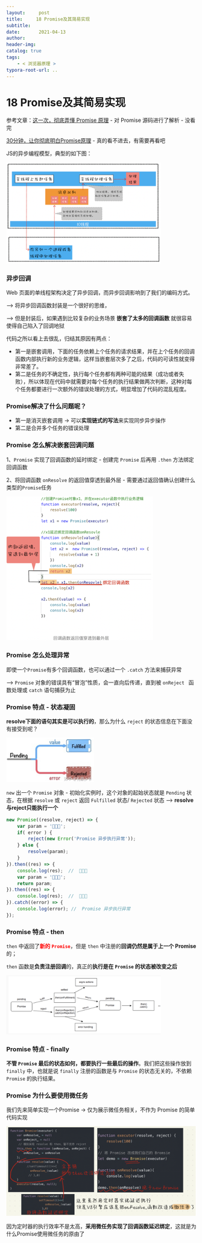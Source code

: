 ```yaml
---
layout:     post
title:     18 Promise及其简易实现
subtitle:  
date:       2021-04-13
author:     
header-img: 
catalog: true
tags:
    - < 浏览器原理 >
typora-root-url: ..
---
```


# 18 Promise及其简易实现

参考文章：[这一次，彻底弄懂 Promise 原理](https://juejin.cn/post/6844904063570542599) - 对 Promise 源码进行了解析 - 没看完

[30分钟，让你彻底明白Promise原理](https://segmentfault.com/a/1190000009478377) - 真的看不进去，有需要再看吧

JS的异步编程模型，典型的如下图：

<img src="/../img/assets_2019/image-20210413205034686.png" alt="image-20210413205034686" style="zoom:40%;" />

### 异步回调
Web 页面的单线程架构决定了异步回调，而异步回调影响到了我们的编码方式。

--> 将异步回调函数封装是一个很好的思维，

--> 但是封装后，如果遇到比较复杂的业务场景 **嵌套了太多的回调函数** 就很容易使得自己陷入了回调地狱

代码之所以看上去很乱，归结其原因有两点：

-   第一是嵌套调用，下面的任务依赖上个任务的请求结果，并在上个任务的回调函数内部执行新的业务逻辑，这样当嵌套层次多了之后，代码的可读性就变得非常差了。
-   第二是任务的不确定性，执行每个任务都有两种可能的结果（成功或者失败），所以体现在代码中就需要对每个任务的执行结果做两次判断，这种对每个任务都要进行一次额外的错误处理的方式，明显增加了代码的混乱程度。

### Promise解决了什么问题呢？
-   第一是消灭嵌套调用 -> 可以**实现链式的写法**来实现同步异步操作
-   第二是合并多个任务的错误处理

### Promise 怎么解决嵌套回调问题
1、`Promise` 实现了回调函数的延时绑定 - 创建完 `Promise` 后再用 `.then` 方法绑定回调函数

2、将回调函数 `onResolve` 的返回值穿透到最外层 - 需要通过返回值确认创建什么类型的`Promise`任务

<img src="/../img/assets_2019/image-20210413205128118.png" alt="image-20210413205128118" style="zoom:38%;" />


### Promise 怎么处理异常
即使一个`Promise`有多个回调函数，也可以通过一个 `.catch` 方法来捕获异常 

-->  `Promise` 对象的错误具有“冒泡”性质，会一直向后传递，直到被 `onReject ` 函数处理或 `catch` 语句捕获为止

### Promise 特点 - 状态凝固

**resolve下面的语句其实是可以执行的**，那么为什么 `reject` 的状态信息在下面没有接受到呢？

<img src="/../img/assets_2019/image-20210708164129103.png" alt="image-20210708164129103" style="zoom:38%;" />

`new` 出一个 `Promise` 对象 - 初始化实例时，这个对象的起始状态就是 `Pending` 状态，在根据 `resolve` 或 `reject` 返回 `Fulfilled` 状态/ `Rejected` 状态 —> **resolve与reject只能执行一个**

```javascript
new Promise((resolve, reject) => {
    var param = '🌹🌹🌹';
    if( error ) {
        reject(new Error('Promise 异步执行异常'));
    } else {
        resolve(param);
    }
}).then((res) => {
    console.log(res);  //  🌹🌹🌹
    var param = '🦕🦕🦕';
    return param;
}).then((res) => {
    console.log(res);  //  🦕🦕🦕
}).catch((error) => {
    console.log(error); //  Promise 异步执行异常
});
```

### Promise 特点 - then

`then` 中返回了<span style="color:red">**新的 `Promise`**</span>，但是 `then` 中注册的**回调仍然是属于上一个 Promise** 的；

 `then` 函数是**负责注册回调**的，真正的**执行是在 `Promise` 的状态被改变之后**

<img src="/../img/assets_2019/image-20210708165548959.png" alt="image-20210708165548959" style="zoom:40%;" />

### Promise 特点 - finally

**不管 `Promise` 最后的状态如何，都要执行一些最后的操作**。我们把这些操作放到 `finally` 中，也就是说 `finally` 注册的函数是与 `Promise` 的状态无关的，不依赖 `Promise` 的执行结果。


### Promise 为什么要使用微任务
我们先来简单实现一个Promise -> 仅为展示微任务相关，不作为 Promise 的简单代码实现

<img src="/../img/assets_2019/image-20210413205156971.png" alt="image-20210413205156971" style="zoom:50%;" />

因为定时器的执行效率不是太高，**采用微任务实现了回调函数延迟绑定**，这就是为什么Promise使用微任务的原由了

